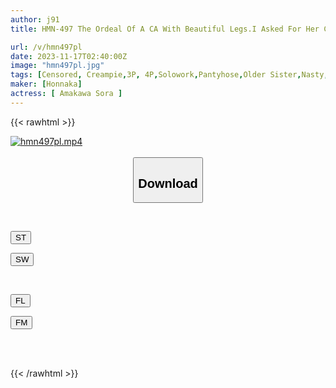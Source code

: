 ```yaml
---
author: j91
title: HMN-497 The Ordeal Of A CA With Beautiful Legs.I Asked For Her Contact Information, But The Economy Customer Who Treated Me Coldly Revealed The Secret Of My Past Working At A Delivery Health Service.I Was Raped By A Stranger Who Was A Member Of The Circle I Gathered On SNS, And Then By Another Stranger. A Never-ending Straw Man Rape Creampie That Continues To Be Fucked And Ejaculated Raw One After Another ~ Tall Beauty... Sora Amakawa

url: /v/hmn497pl
date: 2023-11-17T02:40:00Z
image: "hmn497pl.jpg"
tags: [Censored, Creampie,3P, 4P,Solowork,Pantyhose,Older Sister,Nasty, Hardcore,Stewardess	]
maker: [Honnaka]
actress: [ Amakawa Sora ]
---
```



{{< rawhtml >}}

<div class="video" data-videoid="DZdzvgJVzmck1AZ">
    <a href="javascript:;">
        <img src="/v/hmn497pl/hmn497pl.jpg" width="WIDTH" height="HEIGHT" alt="hmn497pl.mp4" loading="lazy">
    </a>
</div>

<script type="text/javascript" src="https://j91.asia/asset/on-demand-st.js"></script>

<br>
  <link rel="stylesheet" href="https://j91.asia/asset/bs5.css">
  
  <center>
  <button class="btn btn-primary" type="button" data-bs-toggle="collapse" data-bs-target=".multi-collapse" aria-expanded="false" aria-controls="multiCollapseExample1 multiCollapseExample2"><h2>Download</h2></button></center>
</p>
<div class="row">
  <div class="col">
    <div class="collapse multi-collapse" id="multiCollapseExample1">
      <div class="card card-body">
	      	      <br>
<div class="buttons">  
<p><a href="https://streamtape.to/v/DZdzvgJVzmck1AZ" target="_blank"><button class="btn-hover color-3"><i class="fa fa-download"></i> ST</button></a></p>
<p><a href="https://sfastwish.com/hlnsteigkdb8" target="_blank"><button class="btn-hover color-2"><i class="fa fa-download"></i> SW</button></a></p></div>
    </div>
  </div>
</div>
  <div class="col">
    <div class="collapse multi-collapse" id="multiCollapseExample2">
      <div class="card card-body">
	      <br>
<div class="buttons">
<p><a href="https://filelions.online/f/b5itercsmwd3" target="_blank"><button class="btn-hover color-9"><i class="fa fa-download"></i> FL</button></a></p>
<p><a href="https://filemoon.sx/d/77xdz5dn7iel" target="_blank"><button class="btn-hover color-8"><i class="fa fa-download"></i> FM</button></a></p></div>
<br><br>
      </div>
    </div>
  </div>
</div>

{{< /rawhtml >}}
